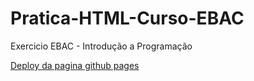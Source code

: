 # Pratica-HTML-Curso-EBAC
Exercicio EBAC - Introdução a Programação

[Deploy da pagina github pages]()
 
